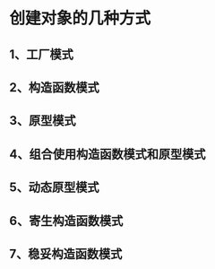 # 创建对象的几种方式

## 1、工厂模式

## 2、构造函数模式

## 3、原型模式

## 4、组合使用构造函数模式和原型模式

## 5、动态原型模式

## 6、寄生构造函数模式

## 7、稳妥构造函数模式